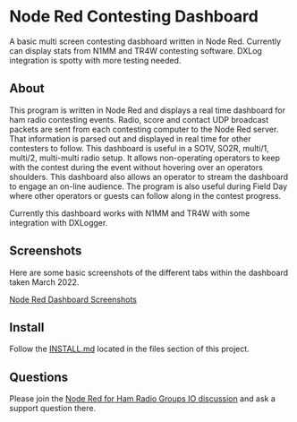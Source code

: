 Node Red Contesting Dashboard
==============

A basic multi screen contesting dasbhoard written in Node Red.  Currently can display stats from N1MM and TR4W contesting software.  DXLog integration is spotty with more testing needed.

## About

This program is written in Node Red and displays a real time dashboard for ham radio contesting events.  Radio, score and contact UDP broadcast packets are sent from each contesting computer to the Node Red server.  That information is parsed out and displayed in real time for other contesters to follow.  This dashboard is useful in a SO1V, SO2R, multi/1, multi/2, multi-multi radio setup.  It allows non-operating operators to keep with the contest during the event without hovering over an operators shoulders.  This dashboard also allows an operator to stream the dashboard to engage an on-line audience.  The program is also useful during Field Day where other operators or guests can follow along in the contest progress.

Currently this dashboard works with N1MM and TR4W with some integration with DXLogger.

## Screenshots

Here are some basic screenshots of the different tabs within the dashboard taken March 2022.

[Node Red Dashboard Screenshots](https://photos.app.goo.gl/J67xuLADBU3CMHYh7)

## Install

Follow the [INSTALL.md](https://github.com/kylekrieg/Node-Red-Contesting-Dashboard/blob/master/INSTALL.md) located in the files section of this project.

## Questions

Please join the [Node Red for Ham Radio Groups IO discussion](https://groups.io/g/nodered-hamradio) and ask a support question there.

